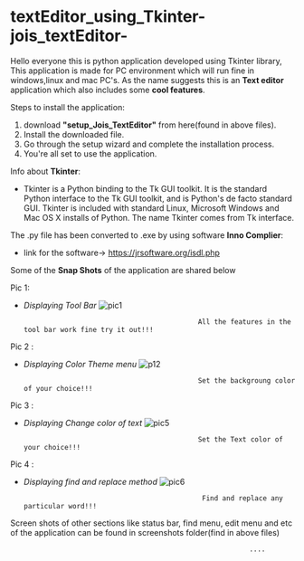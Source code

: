# textEditor_using_Tkinter-jois_textEditor-
Hello everyone this is python application developed using Tkinter library, This application is made for PC environment which will run fine in windows,linux and mac PC's.
As the name suggests this is an **Text editor** application which also includes some **cool features**.

Steps to install the application:
1. download **"setup_Jois_TextEditor"** from here(found in above files).
2. Install the downloaded file. 
3. Go through the setup wizard and complete the installation process.
4. You're all set to use the application.

Info about **Tkinter**:
* Tkinter is a Python binding to the Tk GUI toolkit. It is the standard Python interface to the Tk GUI toolkit, and is Python's de facto standard GUI. Tkinter is included with standard Linux, Microsoft Windows and Mac OS X installs of Python. The name Tkinter comes from Tk interface.

The .py file has been converted to .exe by using software **Inno Complier**:
* link for the software-> https://jrsoftware.org/isdl.php

 
Some of the **Snap Shots** of the application are shared below

Pic 1:
* *Displaying Tool Bar*
![pic1](https://user-images.githubusercontent.com/72604642/125207876-b5f64500-e2ac-11eb-932e-06f630fb2797.jpg)

                                                 All the features in the tool bar work fine try it out!!!
Pic 2 :
* *Displaying Color Theme menu*
![p12](https://user-images.githubusercontent.com/72604642/125208509-7e899780-e2b0-11eb-8a84-e92c683f17af.jpg)

                                                 Set the backgroung color of your choice!!! 
Pic 3 :
* *Displaying Change color of text*
![pic5](https://user-images.githubusercontent.com/72604642/125208696-b5ac7880-e2b1-11eb-84bc-83edbcdc741b.jpg)

                                                 Set the Text color of your choice!!! 
Pic 4 :
* *Displaying find and replace method*
![pic6](https://user-images.githubusercontent.com/72604642/125208739-fb694100-e2b1-11eb-9d24-a9c885d9a495.jpg)

                                                  Find and replace any particular word!!! 

Screen shots of other sections like status bar, find menu, edit menu and etc of the application can be found in screenshots folder(find in above files)

                                                               ....



